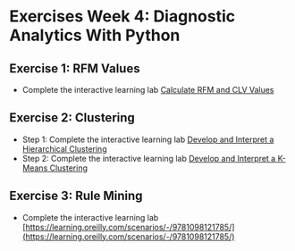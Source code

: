 # Exercises Week 4: Diagnostic Analytics With Python

## Exercise 1: RFM Values
* Complete the interactive learning lab [Calculate RFM and CLV Values](https://learning.oreilly.com/scenarios/-/9781098121747/)

## Exercise 2: Clustering
* Step 1: Complete the interactive learning lab [Develop and Interpret a Hierarchical Clustering](https://learning.oreilly.com/scenarios/-/9781098121761/)
* Step 2: Complete the interactive learning lab [Develop and Interpret a K-Means Clustering](https://learning.oreilly.com/scenarios/-/9781098121754/)

## Exercise 3: Rule Mining
* Complete the interactive learning lab [https://learning.oreilly.com/scenarios/-/9781098121785/](https://learning.oreilly.com/scenarios/-/9781098121785/)
